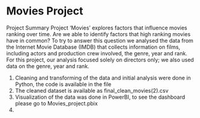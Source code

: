 # Movies Project 
Project Summary
Project ‘Movies’ explores factors that influence movies ranking over time. Are we able to identify factors that high ranking movies have in common? To try to answer this question we analysed the data from the Internet Movie Database (IMDB) that collects information on films, including actors and production crew involved, the genre, year and rank. For this project, our analysis focused solely on directors only; we also used data on the genre, year and rank.
1.	Cleaning and transforming of the data and initial analysis were done in Python, the code is available in the file
2.	The cleaned dataset is available as  final_clean_movies(2).csv
3.	Visualization of the data was done in PowerBI, to see the dashboard please go to Movies_project.pbix
4.	

